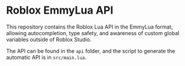 # Roblox EmmyLua API

This repository contains the Roblox Lua API in the EmmyLua format, allowing autocompletion, type safety, and awareness of custom global variables outside of Roblox Studio.

The API can be found in the `api` folder, and the script to generate the automatic API is in `src/main.lua`.
